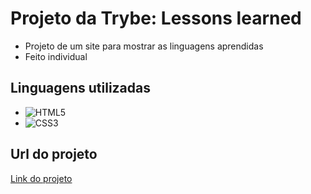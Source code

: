 # Projeto da Trybe: Lessons learned

- Projeto de um site para mostrar as linguagens aprendidas
- Feito individual

 ## Linguagens utilizadas
- ![HTML5](https://img.shields.io/badge/HTML5-E34F26?style=for-the-badge&logo=html5&logoColor=white)
- ![CSS3](https://img.shields.io/badge/CSS3-1572B6?style=for-the-badge&logo=css3&logoColor=white)

## Url do projeto
<a href="https://aninhabort.github.io/projeto-trybe-lessons-learned/">Link do projeto</a>
